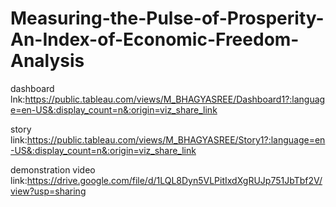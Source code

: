 # Measuring-the-Pulse-of-Prosperity-An-Index-of-Economic-Freedom-Analysis



dashboard lnk:https://public.tableau.com/views/M_BHAGYASREE/Dashboard1?:language=en-US&:display_count=n&:origin=viz_share_link




story link:https://public.tableau.com/views/M_BHAGYASREE/Story1?:language=en-US&:display_count=n&:origin=viz_share_link




demonstration video link:https://drive.google.com/file/d/1LQL8Dyn5VLPitIxdXgRUJp751JbTbf2V/view?usp=sharing

